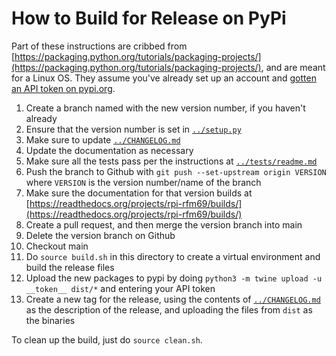 # How to Build for Release on PyPi

Part of these instructions are cribbed from [https://packaging.python.org/tutorials/packaging-projects/](https://packaging.python.org/tutorials/packaging-projects/), and are meant for a Linux OS. They assume you've already set up an account and [gotten an API token on pypi.org](https://pypi.org/manage/account/#api-tokens).

1. Create a branch named with the new version number, if you haven't already
1. Ensure that the version number is set in [```../setup.py```](../setup.py)
1. Make sure to update [```../CHANGELOG.md```](../CHANGELOG.md)
1. Update the documentation as necessary
1. Make sure all the tests pass per the instructions at [```../tests/readme.md```](../tests/readme.md)
1. Push the branch to Github with ```git push --set-upstream origin VERSION``` where ```VERSION``` is the version number/name of the branch
1. Make sure the documentation for that version builds at [https://readthedocs.org/projects/rpi-rfm69/builds/](https://readthedocs.org/projects/rpi-rfm69/builds/)
1. Create a pull request, and then merge the version branch into main
1. Delete the version branch on Github
1. Checkout main
1. Do ```source build.sh``` in this directory to create a virtual environment and build the release files
1. Upload the new packages to pypi by doing ```python3 -m twine upload -u __token__ dist/*``` and entering your API token
1. Create a new tag for the release, using the contents of [```../CHANGELOG.md```](../CHANGELOG.md) as the description of the release, and uploading the files from ```dist``` as the binaries

To clean up the build, just do ```source clean.sh```.
